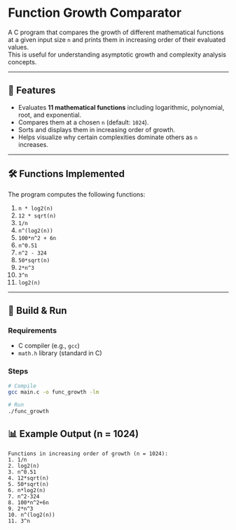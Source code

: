 # Function Growth Comparator

A C program that compares the growth of different mathematical functions at a given input size `n` and prints them in increasing order of their evaluated values.  
This is useful for understanding asymptotic growth and complexity analysis concepts.

---

## 📌 Features
- Evaluates **11 mathematical functions** including logarithmic, polynomial, root, and exponential.
- Compares them at a chosen `n` (default: `1024`).
- Sorts and displays them in increasing order of growth.
- Helps visualize why certain complexities dominate others as `n` increases.

---

## 🛠️ Functions Implemented
The program computes the following functions:
1. `n * log2(n)`
2. `12 * sqrt(n)`
3. `1/n`
4. `n^(log2(n))`
5. `100*n^2 + 6n`
6. `n^0.51`
7. `n^2 - 324`
8. `50*sqrt(n)`
9. `2*n^3`
10. `3^n`
11. `log2(n)`

---

## 🚀 Build & Run

### Requirements
- C compiler (e.g., `gcc`)
- `math.h` library (standard in C)

### Steps
```bash
# Compile
gcc main.c -o func_growth -lm

# Run
./func_growth
```

## 📊 Example Output (n = 1024)

```text
Functions in increasing order of growth (n = 1024):
1. 1/n
2. log2(n)
3. n^0.51
4. 12*sqrt(n)
5. 50*sqrt(n)
6. n*log2(n)
7. n^2-324
8. 100*n^2+6n
9. 2*n^3
10. n^(log2(n))
11. 3^n

